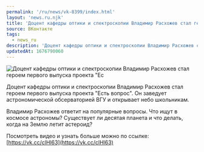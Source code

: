```yaml
---
permalink: '/ru/news/vk-8399/index.html'
layout: 'news.ru.njk'
title: 'Доцент кафедры оптики и спектроскопии Владимир Расхожев стал героем первого выпуска проекта "Есть вопрос"'
source: ВКонтакте
tags:
  - news_ru
description: 'Доцент кафедры оптики и спектроскопии Владимир Расхожев стал героем первого выпуска проекта "Есть вопрос"'
updatedAt: 1676790060
---
```

![Доцент кафедры оптики и спектроскопии Владимир Расхожев стал героем первого выпуска проекта "Ес](https://sun9-74.userapi.com/impg/cCer-bgrie-5wx0_xgK7RT4tAUSq1tgJgBg8Qg/ZeSf3MAbhGM.jpg?size=1080x590&quality=96&sign=bd608e251cdac14f627a48c2cde3b45f&c_uniq_tag=fmyRWzrz97o2ZP703uxb6FGu_uE-8Va16Qx9NeKCZzY&type=album)

Доцент кафедры оптики и спектроскопии Владимир Расхожев стал героем первого выпуска проекта "Есть вопрос". Он заведует астрономической обсерваторией ВГУ и открывает небо школьникам.

Владимир Расхожев ответит на популярные вопросы. Что ищут в космосе астрономы? Существует ли десятая планета и что делать, когда на Землю летит астероид?

Посмотреть видео и узнать больше можно по ссылке: [https://vk.cc/clHl63](https://vk.cc/clHl63)
